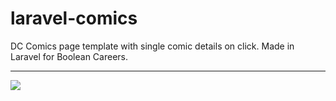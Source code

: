 # laravel-comics
DC Comics page template with single comic details on click. Made in Laravel for Boolean Careers.
<hr>
<img src="https://user-images.githubusercontent.com/100787980/191846209-1d6cbc21-1ded-4dfd-a464-d5c45ca63996.png">
